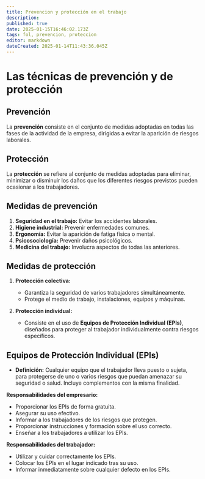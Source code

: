 ```yaml
---
title: Prevencion y protección en el trabajo
description: 
published: true
date: 2025-01-15T16:46:02.173Z
tags: fol, prevencion, proteccion
editor: markdown
dateCreated: 2025-01-14T11:43:36.045Z
---
```


# Las técnicas de prevención y de protección

## Prevención
La **prevención** consiste en el conjunto de medidas adoptadas en todas las fases de la actividad de la empresa, dirigidas a evitar la aparición de riesgos laborales.

## Protección
La **protección** se refiere al conjunto de medidas adoptadas para eliminar, minimizar o disminuir los daños que los diferentes riesgos previstos pueden ocasionar a los trabajadores.

## Medidas de prevención
1. **Seguridad en el trabajo:** Evitar los accidentes laborales.
2. **Higiene industrial:** Prevenir enfermedades comunes.
3. **Ergonomía:** Evitar la aparición de fatiga física o mental.
4. **Psicosociología:** Prevenir daños psicológicos.
5. **Medicina del trabajo:** Involucra aspectos de todas las anteriores.

## Medidas de protección
1. **Protección colectiva:**
   - Garantiza la seguridad de varios trabajadores simultáneamente.
   - Protege el medio de trabajo, instalaciones, equipos y máquinas.

2. **Protección individual:**
   - Consiste en el uso de **Equipos de Protección Individual (EPIs)**, diseñados para proteger al trabajador individualmente contra riesgos específicos.

## Equipos de Protección Individual (EPIs)
- **Definición:** Cualquier equipo que el trabajador lleva puesto o sujeta, para protegerse de uno o varios riesgos que puedan amenazar su seguridad o salud. Incluye complementos con la misma finalidad.

**Responsabilidades del empresario:**
- Proporcionar los EPIs de forma gratuita.
- Asegurar su uso efectivo.
- Informar a los trabajadores de los riesgos que protegen.
- Proporcionar instrucciones y formación sobre el uso correcto.
- Enseñar a los trabajadores a utilizar los EPIs.

**Responsabilidades del trabajador:**
- Utilizar y cuidar correctamente los EPIs.
- Colocar los EPIs en el lugar indicado tras su uso.
- Informar inmediatamente sobre cualquier defecto en los EPIs.

